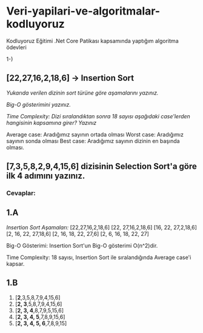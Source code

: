 # Veri-yapilari-ve-algoritmalar-kodluyoruz
Kodluyoruz Eğitimi .Net Core Patikası kapsamında yaptığım algoritma ödevleri


1-)
## [22,27,16,2,18,6] -> Insertion Sort

*Yukarıda verilen dizinin sort türüne göre aşamalarını yazınız.*

*Big-O gösterimini yazınız.*

*Time Complexity: Dizi sıralandıktan sonra 18 sayısı aşağıdaki case'lerden hangisinin kapsamına girer? Yazınız*

Average case: Aradığımız sayının ortada olması
Worst case: Aradığımız sayının sonda olması
Best case: Aradığımız sayının dizinin en başında olması.


## [7,3,5,8,2,9,4,15,6] dizisinin Selection Sort'a göre ilk 4 adımını yazınız.

### Cevaplar:
## 1.A
*Insertion Sort Aşamaları:*
[22,27,16,2,18,6]
[22, 27,16,2,18,6]
[16, 22, 27,2,18,6]
[2, 16, 22, 27,18,6]
[2, 16, 18, 22, 27,6]
[2, 6, 16, 18, 22, 27]

Big-O Gösterimi:
Insertion Sort'un Big-O gösterimi O(n^2)dir.

Time Complexity:
18 sayısı, Insertion Sort ile sıralandığında Average case'i kapsar.
## 1.B
1. [**2**,3,5,8,7,9,4,15,6]
2. [**2, 3**,5,8,7,9,4,15,6]
3. [**2, 3, 4**,8,7,9,5,15,6]
4. [**2, 3, 4, 5**,7,8,9,15,6]
5. [**2, 3, 4, 5, 6**,7,8,9,15]
